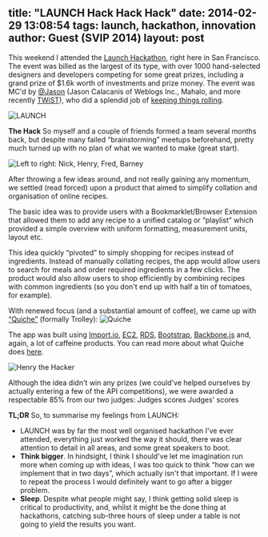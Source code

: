 title: "LAUNCH Hack Hack Hack"
date: 2014-02-29 13:08:54
tags: launch, hackathon, innovation
author: Guest (SVIP 2014)
layout: post
---

This weekend I attended the [Launch Hackathon](http://hackathon.launch.co/), right here in San Francisco. The event was billed as the largest of its type, with over 1000 hand-selected designers and developers competing for some great prizes, including a grand prize of $1.6k worth of investments and prize money. The event was MC'd by [@Jason](http://twitter.com/jason) (Jason Calacanis of Weblogs Inc., Mahalo, and more recently [TWiST](http://thisweekin.com/)), who did a splendid job of [keeping things rolling](https://twitter.com/Jason/status/399365305706618880).

<!-- more -->

![LAUNCH](/img/launch1.jpg)

**The Hack**
So myself and a couple of friends formed a team several months back, but despite many failed “brainstorming” meetups beforehand, pretty much turned up with no plan of what we wanted to make (great start).

![Left to right: Nick, Henry, Fred, Barney](/img/launch2.jpg)

After throwing a few ideas around, and not really gaining any momentum, we settled (read forced) upon a product that aimed to simplify collation and organisation of online recipes.

The basic idea was to provide users with a Bookmarklet/Browser Extension that allowed them to add any recipe to a unified catalog or “playlist” which provided a simple overview with uniform formatting, measurement units, layout etc.

This idea quickly “pivoted” to simply shopping for recipes instead of ingredients. Instead of manually collating recipes, the app would allow users to search for meals and order required ingredients in a few clicks. The product would also allow users to shop efficiently by combining recipes with common ingredients (so you don't end up with half a tin of tomatoes, for example).

With renewed focus (and a substantial amount of coffee), we came up with [“Quiche”](http://hackathon.launch.co/project/launch-hackathon-2013-svips-project) (formally Trolley):
![Quiche](/img/launch3.jpg)

The app was built using [Import.io](http://import.io/), [EC2](http://aws.amazon.com/ec2/), [RDS](http://aws.amazon.com/rds/), [Bootstrap](http://getbootstrap.com/), [Backbone.js](http://backbonejs.org/) and, again, a lot of caffeine products.
You can read more about what Quiche does [here](http://hackathon.launch.co/project/launch-hackathon-2013-svips-project).

![Henry the Hacker](/img/launch4.jpg)

Although the idea didn't win any prizes (we could've helped ourselves by actually entering a few of the API competitions), we were awarded a respectable 85% from our two judges:
Judges scores
Judges' scores

**TL;DR**
So, to summarise my feelings from LAUNCH:
- LAUNCH was by far the most well organised hackathon I've ever attended, everything just worked the way it should, there was clear attention to detail in all areas, and some great speakers to boot.
- **Think bigger**. In hindsight, I think I should've let me imagination run more when coming up with ideas, I was too quick to think “how can we implement that in two days”, which actually isn't that important. If I were to repeat the process I would definitely want to go after a bigger problem.
- **Sleep**. Despite what people might say, I think getting solid sleep is critical to productivity, and, whilst it might be the done thing at hackathons, catching sub-three hours of sleep under a table is not going to yield the results you want.
